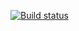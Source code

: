 [![Build status](https://ci.appveyor.com/api/projects/status/qa6evjwphfhfqxwr?svg=true)](https://ci.appveyor.com/project/anastasia-shmeleva/ahj-hw1-in-memory-sorting)